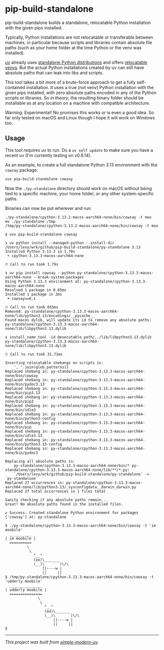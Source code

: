 # pip-build-standalone

pip-build-standalone builds a standalone, relocatable Python installation with the given
pips installed.

Typically, Python installations are not relocatable or transferable between machines, in
particular because scripts and libraries contain absolute file paths (such as your home
folder at the time Python or the venv was installed).

[uv](https://github.com/jlevy/uv) already uses
[standalone Python distributions](https://github.com/astral-sh/python-build-standalone)
and offers [relocatable venvs](https://github.com/astral-sh/uv/pull/5515). But the
actual Python installations created by uv can still have absolute paths that can leak
into libs and scripts.

This tool takes a bit more of a brute-force approach to get a fully self-contained
installation. It uses a true (not venv) Python installation with the given pips
installed, with zero absolute paths encoded in any of the Python scripts or libraries.
So *in theory*, the resulting binary folder should be installable as at any location on
a machine with compatible architecture.

Warning: Experimental!
No promises this works or is even a good idea.
So far only tested on macOS and Linux though I hope it will work on Windows too.

## Usage

This tool requires uv to run.
Do a `uv self update` to make sure you have a recent uv (I'm currently testing on
v0.6.14).

As an example, to create a full standalone Python 3.13 environment with the `cowsay`
package:

```sh
uvx pip-build-standalone cowsay
```

Now the `./py-standalone` directory should work on macOS without being tied to a
specific machine, your home folder, or any other system-specific paths.

Binaries can now be put wherever and run:

```
./py-standalone/cpython-3.13.2-macos-aarch64-none/bin/cowsay -t moo
mv ./py-standalone /tmp
/tmp/py-standalone/cpython-3.13.2-macos-aarch64-none/bin/cowsay -t moo
```

```log
$ uvx pip-build-standalone cowsay

❯ uv python install --managed-python --install-dir /Users/levy/wrk/github/pip-build-standalone/py-standalone 3.13
Installed Python 3.13.3 in 1.78s
 + cpython-3.13.3-macos-aarch64-none

⏱ Call to run took 1.79s

❯ uv pip install cowsay --python py-standalone/cpython-3.13.3-macos-aarch64-none --break-system-packages
Using Python 3.13.3 environment at: py-standalone/cpython-3.13.3-macos-aarch64-none
Resolved 1 package in 0.85ms
Installed 1 package in 2ms
 + cowsay==6.1

⏱ Call to run took 655ms
Removed: py-standalone/cpython-3.13.3-macos-aarch64-none/lib/python3.13/encodings/__pycache__
Found macos dylib, will update its id to remove any absolute paths: py-standalone/cpython-3.13.3-macos-aarch64-none/lib/libpython3.13.dylib

❯ install_name_tool -id @executable_path/../lib/libpython3.13.dylib py-standalone/cpython-3.13.3-macos-aarch64-none/lib/libpython3.13.dylib

⏱ Call to run took 31.71ms

Inserting relocatable shebangs on scripts in:
    ', '.join(glob_patterns)}
Replaced shebang in: py-standalone/cpython-3.13.3-macos-aarch64-none/bin/cowsay
Replaced shebang in: py-standalone/cpython-3.13.3-macos-aarch64-none/bin/pydoc3.13
Replaced shebang in: py-standalone/cpython-3.13.3-macos-aarch64-none/bin/pip3.13
Replaced shebang in: py-standalone/cpython-3.13.3-macos-aarch64-none/bin/pip3
Replaced shebang in: py-standalone/cpython-3.13.3-macos-aarch64-none/bin/idle3
Replaced shebang in: py-standalone/cpython-3.13.3-macos-aarch64-none/bin/python3-config
Replaced shebang in: py-standalone/cpython-3.13.3-macos-aarch64-none/bin/pip
Replaced shebang in: py-standalone/cpython-3.13.3-macos-aarch64-none/bin/idle3.13
Replaced shebang in: py-standalone/cpython-3.13.3-macos-aarch64-none/bin/python3.13-config
Replaced shebang in: py-standalone/cpython-3.13.3-macos-aarch64-none/bin/pydoc3

Replacing all absolute paths in:
    py-standalone/cpython-3.13.3-macos-aarch64-none/bin/* py-standalone/cpython-3.13.3-macos-aarch64-none/lib/**/*.py:
    `/Users/levy/wrk/github/pip-build-standalone/py-standalone` -> `py-standalone`
Replaced 27 occurrences in: py-standalone/cpython-3.13.3-macos-aarch64-none/lib/python3.13/_sysconfigdata__darwin_darwin.py
Replaced 27 total occurrences in 1 files total

Sanity checking if any absolute paths remain...
Great! No absolute paths found in the installed files.

✔️ Success: Created standalone Python environment for packages ['cowsay'] at: py-standalone

$ ./py-standalone/cpython-3.13.3-macos-aarch64-none/bin/cowsay -t 'im moobile'
  __________
| im moobile |
  ==========
          \
           \
             ^__^
             (oo)\_______
             (__)\       )\/\
                 ||----w |
                 ||     ||
$ /tmp/py-standalone/cpython-3.13.3-macos-aarch64-none/bin/cowsay -t 'udderly moobile'
  _______________
| udderly moobile |
  ===============
               \
                \
                  ^__^
                  (oo)\_______
                  (__)\       )\/\
                      ||----w |
                      ||     ||
$
```

* * *

*This project was built from
[simple-modern-uv](https://github.com/jlevy/simple-modern-uv).*
